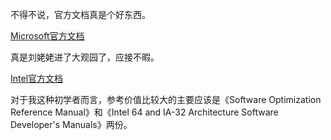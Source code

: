 不得不说，官方文档真是个好东西。



[Microsoft官方文档](https://docs.microsoft.com/zh-cn/)

真是刘姥姥进了大观园了，应接不暇。





[Intel官方文档](https://software.intel.com/content/www/us/en/develop/articles/intel-sdm.html)

对于我这种初学者而言，参考价值比较大的主要应该是《Software Optimization Reference Manual》和《Intel 64 and IA-32 Architecture Software Developer's Manuals》两份。






